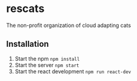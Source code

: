 # rescats
The non-profit organization of cloud adapting cats
## Installation
1. Start the npm
```npm install```
2. Start the server
```npm start```
3. Start the react development
```npm run react-dev```
